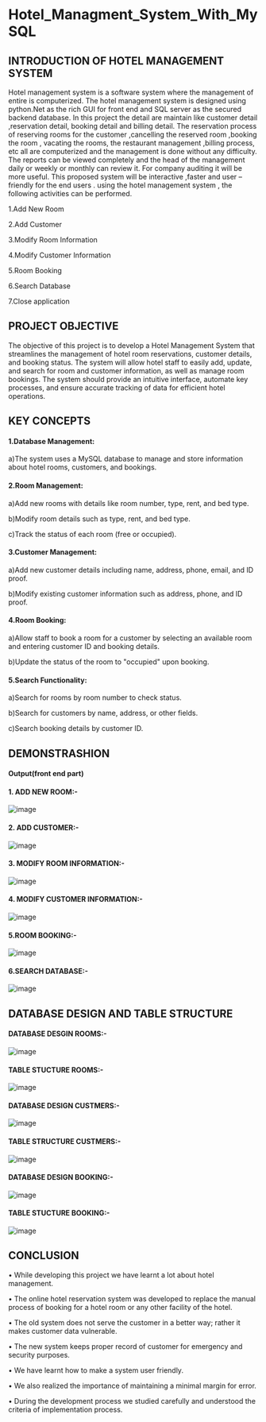 # Hotel_Managment_System_With_MySQL
## INTRODUCTION OF  HOTEL  MANAGEMENT SYSTEM
Hotel management system is a software system where the management of entire is computerized. The hotel management system is designed using python.Net as the rich GUI for front end and SQL server as the secured backend database.
In this project the detail are maintain like customer detail ,reservation detail, booking detail and billing detail. The reservation process of reserving rooms for the customer ,cancelling the reserved room ,booking the room , vacating the rooms, the restaurant management ,billing process, etc all are computerized and the management is done without any difficulty.
The reports can be viewed completely and the head of the management daily or weekly or monthly can review it. For company auditing it will be more useful. This proposed system will be interactive ,faster and user –friendly for the end users . using the hotel management system , the following activities can be performed.

1.Add New Room

2.Add Customer

3.Modify Room Information

4.Modify Customer Information

5.Room Booking

6.Search Database

7.Close application

## PROJECT OBJECTIVE

The objective of this project is to develop a Hotel Management System that streamlines the management of hotel room reservations, customer details, and booking status. The system will allow hotel staff to easily add, update, and search for room and customer information, as well as manage room bookings. The system should provide an intuitive interface, automate key processes, and ensure accurate tracking of data for efficient hotel operations.
## KEY CONCEPTS

#### 1.Database Management:
a)The system uses a MySQL database to manage and store information about hotel rooms, customers, and bookings.

#### 2.Room Management:

a)Add new rooms with details like room number, type, rent, and bed type.

b)Modify room details such as type, rent, and bed type.

c)Track the status of each room (free or occupied).

#### 3.Customer Management:

a)Add new customer details including name, address, phone, email, and ID proof.

b)Modify existing customer information such as address, phone, and ID proof.

#### 4.Room Booking:

a)Allow staff to book a room for a customer by selecting an available room and entering customer ID and booking details.

b)Update the status of the room to "occupied" upon booking.

#### 5.Search Functionality:

a)Search for rooms by room number to check status.

b)Search for customers by name, address, or other fields.

c)Search booking details by customer ID.


## DEMONSTRASHION
#### Output(front end part)

#### 1. ADD NEW ROOM:-

![image](https://github.com/user-attachments/assets/83c63f94-16b4-4172-b72d-e39ef26f9e73)


#### 2. ADD CUSTOMER:-

![image](https://github.com/user-attachments/assets/64d68d37-fafb-4f33-927f-d65b2a014cac)


#### 3. MODIFY ROOM INFORMATION:-

![image](https://github.com/user-attachments/assets/4af960d2-cdd4-47aa-94b4-9640d0209192)


#### 4. MODIFY CUSTOMER INFORMATION:-

![image](https://github.com/user-attachments/assets/00333008-4429-4165-a6af-bbefadb1184d)


#### 5.ROOM BOOKING:-

![image](https://github.com/user-attachments/assets/8c7a52ff-baa3-48e5-81b5-01e364d0e27f)


#### 6.SEARCH DATABASE:-

![image](https://github.com/user-attachments/assets/5d3050e4-5d12-4831-8b62-90d394e51f8f)



## DATABASE DESIGN AND TABLE STRUCTURE


#### DATABASE DESGIN ROOMS:-

![image](https://github.com/user-attachments/assets/770c1238-0510-4b7b-9f47-2f6579a3662f)


#### TABLE STUCTURE ROOMS:-

![image](https://github.com/user-attachments/assets/43624eac-1cd8-43d0-9e01-c3b75c83379c)


#### DATABASE DESIGN CUSTMERS:-

![image](https://github.com/user-attachments/assets/da26b242-f3c9-4ab8-b447-ef4ca7a9653e)


#### TABLE STRUCTURE CUSTMERS:-

![image](https://github.com/user-attachments/assets/3ca14c93-d6f4-4940-93b3-0dd1a8e019ed)


#### DATABASE DESIGN BOOKING:-

![image](https://github.com/user-attachments/assets/d47b8358-f41e-4208-a6aa-21f2fce00d3e)


#### TABLE STUCTURE BOOKING:-

![image](https://github.com/user-attachments/assets/d215c78b-90d8-4140-898b-8d7efcce6eb4)


## CONCLUSION

•	While developing this project we have learnt a lot about hotel management.

•	The online hotel reservation system was developed to replace the manual process of booking for a hotel room or any other facility of the hotel.

•	The old system does not serve the customer in a better way; rather it makes customer data vulnerable.

•	The new system keeps proper record of customer for emergency and security purposes.

•	We have learnt how to make a system user friendly.

•	We also realized the importance of maintaining a minimal margin for error.

•	During the development process we studied carefully and understood the criteria of implementation process.


















 


